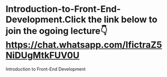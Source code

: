 # Introduction-to-Front-End-Development.Click the link below to join the ogoing lecture👇https://chat.whatsapp.com/IfictraZ5NiDUgMtkFUV0U
Introduction to Front-End Development
